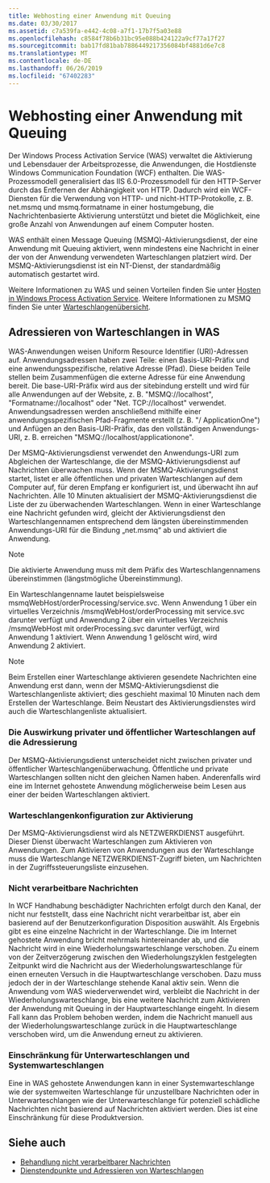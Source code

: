 ```yaml
---
title: Webhosting einer Anwendung mit Queuing
ms.date: 03/30/2017
ms.assetid: c7a539fa-e442-4c08-a7f1-17b7f5a03e88
ms.openlocfilehash: c8584f78b6b31bc95e088b424122a9cf77a17f27
ms.sourcegitcommit: bab17fd81bab7886449217356084bf4881d6e7c8
ms.translationtype: MT
ms.contentlocale: de-DE
ms.lasthandoff: 06/26/2019
ms.locfileid: "67402283"
---
```

# <a name="web-hosting-a-queued-application"></a>Webhosting einer Anwendung mit Queuing
Der Windows Process Activation Service (WAS) verwaltet die Aktivierung und Lebensdauer der Arbeitsprozesse, die Anwendungen, die Hostdienste Windows Communication Foundation (WCF) enthalten. Die WAS-Prozessmodell generalisiert das IIS 6.0-Prozessmodell für den HTTP-Server durch das Entfernen der Abhängigkeit von HTTP. Dadurch wird ein WCF-Diensten für die Verwendung von HTTP- und nicht-HTTP-Protokolle, z. B. net.msmq und msmq.formatname in einer hostumgebung, die Nachrichtenbasierte Aktivierung unterstützt und bietet die Möglichkeit, eine große Anzahl von Anwendungen auf einem Computer hosten.  
  
 WAS enthält einen Message Queuing (MSMQ)-Aktivierungsdienst, der eine Anwendung mit Queuing aktiviert, wenn mindestens eine Nachricht in einer der von der Anwendung verwendeten Warteschlangen platziert wird. Der MSMQ-Aktivierungsdienst ist ein NT-Dienst, der standardmäßig automatisch gestartet wird.  
  
 Weitere Informationen zu WAS und seinen Vorteilen finden Sie unter [Hosten in Windows Process Activation Service](../../../../docs/framework/wcf/feature-details/hosting-in-windows-process-activation-service.md). Weitere Informationen zu MSMQ finden Sie unter [Warteschlangenübersicht](../../../../docs/framework/wcf/feature-details/queues-overview.md).
  
## <a name="queue-addressing-in-was"></a>Adressieren von Warteschlangen in WAS  
 WAS-Anwendungen weisen Uniform Resource Identifier (URI)-Adressen auf. Anwendungsadressen haben zwei Teile: einen Basis-URI-Präfix und eine anwendungsspezifische, relative Adresse (Pfad). Diese beiden Teile stellen beim Zusammenfügen die externe Adresse für eine Anwendung bereit. Die base-URI-Präfix wird aus der sitebindung erstellt und wird für alle Anwendungen auf der Website, z. B. "MSMQ://localhost", "Formatname://localhost" oder "Net. TCP://localhost" verwendet. Anwendungsadressen werden anschließend mithilfe einer anwendungsspezifischen Pfad-Fragmente erstellt (z. B. "/ ApplicationOne") und Anfügen an den Basis-URI-Präfix, das den vollständigen Anwendungs-URI, z. B. erreichen "MSMQ://localhost/applicationone".  
  
 Der MSMQ-Aktivierungsdienst verwendet den Anwendungs-URI zum Abgleichen der Warteschlange, die der MSMQ-Aktivierungsdienst auf Nachrichten überwachen muss. Wenn der MSMQ-Aktivierungsdienst startet, listet er alle öffentlichen und privaten Warteschlangen auf dem Computer auf, für deren Empfang er konfiguriert ist, und überwacht ihn auf Nachrichten. Alle 10 Minuten aktualisiert der MSMQ-Aktivierungsdienst die Liste der zu überwachenden Warteschlangen. Wenn in einer Warteschlange eine Nachricht gefunden wird, gleicht der Aktivierungsdienst den Warteschlangennamen entsprechend dem längsten übereinstimmenden Anwendungs-URI für die Bindung „net.msmq“ ab und aktiviert die Anwendung.  
  
> [!NOTE]
>  Die aktivierte Anwendung muss mit dem Präfix des Warteschlangennamens übereinstimmen (längstmögliche Übereinstimmung).  
  
 Ein Warteschlangenname lautet beispielsweise msmqWebHost/orderProcessing/service.svc. Wenn Anwendung 1 über ein virtuelles Verzeichnis /msmqWebHost/orderProcessing mit service.svc darunter verfügt und Anwendung 2 über ein virtuelles Verzeichnis /msmqWebHost mit orderProcessing.svc darunter verfügt, wird Anwendung 1 aktiviert. Wenn Anwendung 1 gelöscht wird, wird Anwendung 2 aktiviert.  
  
> [!NOTE]
>  Beim Erstellen einer Warteschlange aktivieren gesendete Nachrichten eine Anwendung erst dann, wenn der MSMQ-Aktivierungsdienst die Warteschlangenliste aktiviert; dies geschieht maximal 10 Minuten nach dem Erstellen der Warteschlange. Beim Neustart des Aktivierungsdienstes wird auch die Warteschlangenliste aktualisiert.  
  
### <a name="the-effect-of-private-and-public-queues-on-addressing"></a>Die Auswirkung privater und öffentlicher Warteschlangen auf die Adressierung  
 Der MSMQ-Aktivierungsdienst unterscheidet nicht zwischen privater und öffentlicher Warteschlangenüberwachung. Öffentliche und private Warteschlangen sollten nicht den gleichen Namen haben. Anderenfalls wird eine im Internet gehostete Anwendung möglicherweise beim Lesen aus einer der beiden Warteschlangen aktiviert.  
  
### <a name="queue-configuration-for-activation"></a>Warteschlangenkonfiguration zur Aktivierung  
 Der MSMQ-Aktivierungsdienst wird als NETZWERKDIENST ausgeführt. Dieser Dienst überwacht Warteschlangen zum Aktivieren von Anwendungen. Zum Aktivieren von Anwendungen aus der Warteschlange muss die Warteschlange NETZWERKDIENST-Zugriff bieten, um Nachrichten in der Zugriffssteuerungsliste einzusehen.  
  
### <a name="poison-messaging"></a>Nicht verarbeitbare Nachrichten  
 In WCF Handhabung beschädigter Nachrichten erfolgt durch den Kanal, der nicht nur feststellt, dass eine Nachricht nicht verarbeitbar ist, aber ein basierend auf der Benutzerkonfiguration Disposition auswählt. Als Ergebnis gibt es eine einzelne Nachricht in der Warteschlange. Die im Internet gehostete Anwendung bricht mehrmals hintereinander ab, und die Nachricht wird in eine Wiederholungswarteschlange verschoben. Zu einem von der Zeitverzögerung zwischen den Wiederholungszyklen festgelegten Zeitpunkt wird die Nachricht aus der Wiederholungswarteschlange für einen erneuten Versuch in die Hauptwarteschlange verschoben. Dazu muss jedoch der in der Warteschlange stehende Kanal aktiv sein. Wenn die Anwendung vom WAS wiederverwendet wird, verbleibt die Nachricht in der Wiederholungswarteschlange, bis eine weitere Nachricht zum Aktivieren der Anwendung mit Queuing in der Hauptwarteschlange eingeht. In diesem Fall kann das Problem behoben werden, indem die Nachricht manuell aus der Wiederholungswarteschlange zurück in die Hauptwarteschlange verschoben wird, um die Anwendung erneut zu aktivieren.  
  
### <a name="subqueue-and-system-queue-caveat"></a>Einschränkung für Unterwarteschlangen und Systemwarteschlangen  
 Eine in WAS gehostete Anwendungen kann in einer Systemwarteschlange wie der systemweiten Warteschlange für unzustellbare Nachrichten oder in Unterwarteschlangen wie der Unterwarteschlange für potenziell schädliche Nachrichten nicht basierend auf Nachrichten aktiviert werden. Dies ist eine Einschränkung für diese Produktversion.  
  
## <a name="see-also"></a>Siehe auch

- [Behandlung nicht verarbeitbarer Nachrichten](../../../../docs/framework/wcf/feature-details/poison-message-handling.md)
- [Dienstendpunkte und Adressieren von Warteschlangen](../../../../docs/framework/wcf/feature-details/service-endpoints-and-queue-addressing.md)
